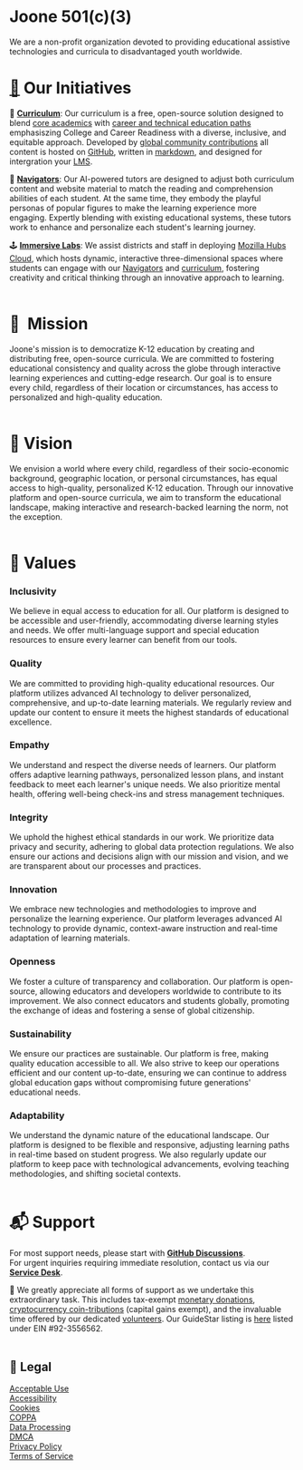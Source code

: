 # Joone 501(c)(3)
We are a non-profit organization devoted to providing educational assistive technologies and curricula to disadvantaged youth worldwide.

# [🌱](https://www.figma.com/file/cJoBjCunCySAbjRsfJ2wpb/Joone-Timeline?type=whiteboard&node-id=0%3A1&t=cnXcZFLV5yraOcam-1)  Our Initiatives
🧩 [**Curriculum**](https://github.com/joone-org/curriculum.joone.org):  Our curriculum is a free, open-source solution designed to blend [core academics](https://github.com/joone-org/curriculum.joone.org/wiki/California-Graduation-Requirements) with [career and technical education paths](https://github.com/joone-org/curriculum.joone.org/wiki/Career-Technical-Education-(CTE)-Pathways) emphasiszing College and Career Readiness with a diverse, inclusive, and equitable approach. Developed by [global community contributions](https://github.com/joone-org/curriculum.joone.org/wiki) all content is hosted on [GitHub](https://github.com/joone-org/intro-to-github), written in [markdown](https://github.com/joone-org/intro-to-markdown), and designed for intergration your [LMS](https://en.wikipedia.org/wiki/Learning_management_system). 

🧭 [**Navigators**]():  Our AI-powered tutors are designed to adjust both curriculum content and website material to match the reading and comprehension abilities of each student. At the same time, they embody the playful personas of popular figures to make the learning experience more engaging. Expertly blending with existing educational systems, these tutors work to enhance and personalize each student's learning journey.

🕹️ **[Immersive Labs](https://hubs.mozilla.com/TNxtsuH/otis)**:  We assist districts and staff in deploying [Mozilla Hubs Cloud]([https://hubs.mozilla.com/cloud](https://aws.amazon.com/marketplace/pp/prodview-jdjo7abklsxkg)), which hosts dynamic, interactive three-dimensional spaces where students can engage with our [Navigators]() and [curriculum](https://sentionova.joone.org/), fostering creativity and critical thinking through an innovative approach to learning.
<br><br>
# 🏹  Mission
Joone's mission is to democratize K-12 education by creating and distributing free, open-source curricula. We are committed to fostering educational consistency and quality across the globe through interactive learning experiences and cutting-edge research. Our goal is to ensure every child, regardless of their location or circumstances, has access to personalized and high-quality education.
<br><br>
# 🔭  Vision
We envision a world where every child, regardless of their socio-economic background, geographic location, or personal circumstances, has equal access to high-quality, personalized K-12 education. Through our innovative platform and open-source curricula, we aim to transform the educational landscape, making interactive and research-backed learning the norm, not the exception.
<br><br>
# 🌳  Values
### Inclusivity
We believe in equal access to education for all. Our platform is designed to be accessible and user-friendly, accommodating diverse learning styles and needs. We offer multi-language support and special education resources to ensure every learner can benefit from our tools.

### Quality
We are committed to providing high-quality educational resources. Our platform utilizes advanced AI technology to deliver personalized, comprehensive, and up-to-date learning materials. We regularly review and update our content to ensure it meets the highest standards of educational excellence.

### Empathy
We understand and respect the diverse needs of learners. Our platform offers adaptive learning pathways, personalized lesson plans, and instant feedback to meet each learner's unique needs. We also prioritize mental health, offering well-being check-ins and stress management techniques.

### Integrity
We uphold the highest ethical standards in our work. We prioritize data privacy and security, adhering to global data protection regulations. We also ensure our actions and decisions align with our mission and vision, and we are transparent about our processes and practices.

### Innovation
We embrace new technologies and methodologies to improve and personalize the learning experience. Our platform leverages advanced AI technology to provide dynamic, context-aware instruction and real-time adaptation of learning materials.

### Openness
We foster a culture of transparency and collaboration. Our platform is open-source, allowing educators and developers worldwide to contribute to its improvement. We also connect educators and students globally, promoting the exchange of ideas and fostering a sense of global citizenship.

### Sustainability
We ensure our practices are sustainable. Our platform is free, making quality education accessible to all. We also strive to keep our operations efficient and our content up-to-date, ensuring we can continue to address global education gaps without compromising future generations' educational needs.

### Adaptability
We understand the dynamic nature of the educational landscape. Our platform is designed to be flexible and responsive, adjusting learning paths in real-time based on student progress. We also regularly update our platform to keep pace with technological advancements, evolving teaching methodologies, and shifting societal contexts.
<br><br>
# 📬  Support
For most support needs, please start with [**GitHub Discussions**](https://github.com/orgs/joone-org/discussions/categories/support-forums).<br>For urgent inquiries requiring immediate resolution, contact us via our [**Service Desk**](https://joone-org.atlassian.net/servicedesk/customer/portals).<br>

🧸  We greatly appreciate all forms of support as we undertake this extraordinary task. This includes tax-exempt [monetary donations](https://donate.stripe.com/7sI2bC6Ii9cWcSc8wy), [cryptocurrency coin-tributions](https://commerce.coinbase.com/checkout/86bfde49-9ac9-4df3-8fa5-d02014836574) (capital gains exempt), and the invaluable time offered by our dedicated [volunteers](https://github.com/joone-org/curriculum.joone.org/wiki). Our GuideStar listing is [here](https://www.guidestar.org/profile/92-3556562) listed under EIN #92-3556562.
<br><br>
## 📜  Legal
[Acceptable Use](https://joone.org/legal.html#use)<br>
[Accessibility](https://joone.org/legal.html#accessibility)<br>
[Cookies](https://joone.org/legal.html#cookies)<br>
[COPPA](https://joone.org/legal.html#coppa)<br>
[Data Processing](https://joone.org/legal.html#data)<br>
[DMCA](https://joone.org/legal.html#dmca)<br>
[Privacy Policy](https://joone.org/legal.html#privacy)<br>
[Terms of Service](https://joone.org/legal.html#terms)<br>

